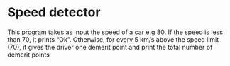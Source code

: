 # Speed detector

This program takes as input the speed of a car e.g 80. 
If the speed is less than 70, it  prints “Ok”. 
Otherwise, for every 5 km/s above the speed limit (70), it  gives the driver one demerit point and print the total number of demerit points